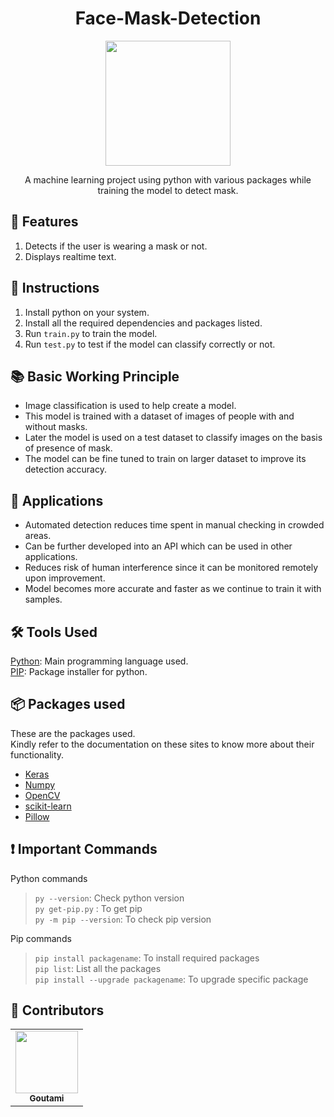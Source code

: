 <h1 align="center">Face-Mask-Detection</h1>
<p align="center">
  <img src="https://media.giphy.com/media/ZFWeQC2sD3rJf26VYp/giphy.gif" width = 200 height = 200>
</p>
<p align="center">
  A machine learning project using python with various packages while training the model to detect mask. 
 </p>

## 🧰 Features
1. Detects if the user is wearing a mask or not.
2. Displays realtime text.

## 🔩 Instructions
1. Install python on your system.
2. Install all the required dependencies and packages listed. 
3. Run `train.py` to train the model.
4. Run `test.py` to test if the model can classify correctly or not.

## 📚 Basic Working Principle
* Image classification is used to help create a model.
* This model is trained with a dataset of images of people with and without masks.
* Later the model is used on a test dataset to classify images on the basis of presence of mask.
* The model can be fine tuned to train on larger dataset to improve its detection accuracy.

## 🌴 Applications
- Automated detection reduces time spent in manual checking in crowded areas.
- Can be further developed into an API which can be used in other applications.
- Reduces risk of human interference since it can be monitored remotely upon improvement.
- Model becomes more accurate and faster as we continue to train it with samples.

## 🛠️ Tools Used
[Python](https://www.python.org/): Main programming language used.<br>
[PIP](https://pip.pypa.io/en/stable/): Package installer for python.

## 📦 Packages used
These are the packages used.<br> 
Kindly refer to the documentation on these sites to know more about their functionality.
- [Keras](https://keras.io/)
- [Numpy](https://numpy.org/)
- [OpenCV](https://opencv.org/)
- [scikit-learn](https://scikit-learn.org/stable/)
- [Pillow](https://pillow.readthedocs.io/en/stable/)

## ❗ Important Commands
Python commands
> ```py --version```: Check python version<br>
> ```py get-pip.py``` : To get pip<br>
> ```py -m pip --version```: To check pip version<br>

Pip commands
> ```pip install packagename```: To install required packages<br>
> ```pip list```: List all the packages<br>
> ```pip install --upgrade packagename```: To upgrade specific package 

## :woman: Contributors 
<table>
  <tr>
    <td align="center"><a href="https://github.com/goutami-15"><img src="https://avatars.githubusercontent.com/u/63532213?v=4" width="100px;" alt=""/><br /><sub><b>Goutami</b></sub></a></td>
  </tr>
</table>
